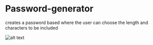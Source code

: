 # Password-generator
creates a password based where the user can choose the length and characters to be included

![alt text](\images\screenshot-password.jpg)

